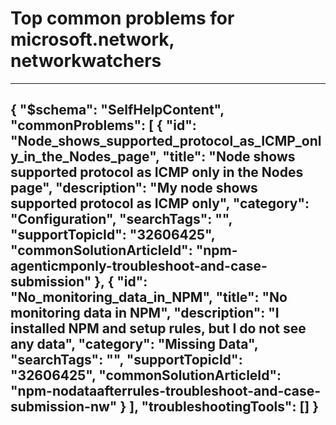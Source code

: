 <properties
	pageTitle="Top common problems for microsoft.network, networkwatchers"
	description="Top common problems for microsoft.network, networkwatchers"        
	service="microsoft.network"
	resource="networkwatchers"
	resourceTags=""
	authors="vinynigam"
	ms.author="vinigam"
	displayOrder=""
	articleId="1198ad56-c4f6-4664-819c-5f0cd232a282"
	selfHelpType="diagnoseandsolve"
	productPesIds="16160"
	cloudEnvironments="public"
/>
# Top common problems for microsoft.network, networkwatchers
---
{
    "$schema": "SelfHelpContent",
    "commonProblems": [
        {
            "id": "Node_shows_supported_protocol_as_ICMP_only_in_the_Nodes_page",
            "title": "Node shows supported protocol as ICMP only in the Nodes page",
            "description": "My node shows supported protocol as ICMP only",
            "category": "Configuration",
            "searchTags": "",
            "supportTopicId": "32606425",
            "commonSolutionArticleId": "npm-agenticmponly-troubleshoot-and-case-submission"
        },
        {
            "id": "No_monitoring_data_in_NPM",
            "title": "No monitoring data in NPM",
            "description": "I installed NPM and setup rules, but I do not see any data",
            "category": "Missing Data",
            "searchTags": "",
            "supportTopicId": "32606425",
            "commonSolutionArticleId": "npm-nodataafterrules-troubleshoot-and-case-submission-nw"
        }
    ],
    "troubleshootingTools": []
}
---
